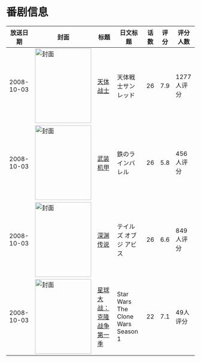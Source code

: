 # 番剧信息

|放送日期|封面|标题|日文标题|话数|评分|评分人数|
|---|---|---|---|---|---|---|
|2008-10-03|<img src="https://lain.bgm.tv/pic/cover/c/8f/46/968_k8lyP.jpg" alt="封面" style="width:150px;height:200px;object-fit:cover;">|[天体战士](https://bangumi.tv/subject/968)|天体戦士サンレッド|26|7.9|1277人评分|
|2008-10-03|<img src="https://lain.bgm.tv/pic/cover/c/89/fc/970_m4n5C.jpg" alt="封面" style="width:150px;height:200px;object-fit:cover;">|[武装机甲](https://bangumi.tv/subject/970)|鉄のラインバレル|26|5.8|456人评分|
|2008-10-03|<img src="https://lain.bgm.tv/pic/cover/c/43/11/974_8F6xp.jpg" alt="封面" style="width:150px;height:200px;object-fit:cover;">|[深渊传说](https://bangumi.tv/subject/974)|テイルズ オブ ジ アビス|26|6.6|849人评分|
|2008-10-03|<img src="https://lain.bgm.tv/pic/cover/c/6c/23/20061_B4iAd.jpg" alt="封面" style="width:150px;height:200px;object-fit:cover;">|[星球大战：克隆战争 第一季](https://bangumi.tv/subject/137313)|Star Wars The Clone Wars Season 1|22|7.1|49人评分|
